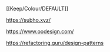 [[Keep/Colour/DEFAULT]] 

https://subho.xyz/


https://www.oodesign.com/


https://refactoring.guru/design-patterns
